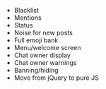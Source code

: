  * Blacklist
 * Mentions
 * Status
 * Noise for new posts
 * Full emoji bank
 * Menu/welcome screen
 * Chat owner display
 * Chat owner warnings
 * Banning/hiding
 * Move from jQuery to pure JS
